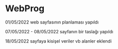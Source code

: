 # WebProg

01/05/2022 
web sayfasının planlaması yapıldı

07/05/2022 - 08/05/2022
sayfanın bir taslağı yapıldı

18/05/2022
sayfaya kisişel veriler vb alanler eklendi




